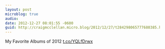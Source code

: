 ```yaml
---
layout: post
microblog: true
audio: 
date: 2012-12-27 08:01:55 -0600
guid: http://craigmcclellan.micro.blog/2012/12/27/t284298065777680385.html
---
```

My Favorite Albums of 2012 [t.co/YQLfDrwx](http://t.co/YQLfDrwx)
